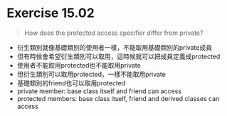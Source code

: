 # Exercise 15.02
> How does the protected access specifier differ from private?
- 衍生類別就像基礎類別的使用者一樣，不能取用基礎類別的private成員
- 但有時候會希望衍生類別可以取用，這時候就可以把成員定義成protected
- 使用者不能取用protected也不能取用private
- 但衍生類別可以取用protected，一樣不能取用private
- 基礎類別的friend也可以取用protected
- private member: base class itself and friend can access
- protected members: base class itself, friend and derived classes can access